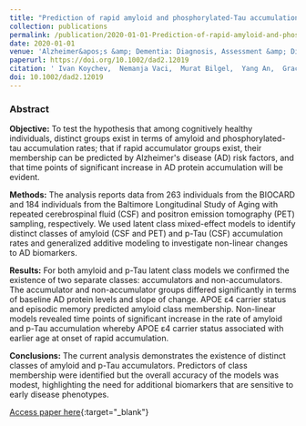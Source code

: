 ```yaml
---
title: "Prediction of rapid amyloid and phosphorylated‐Tau accumulation in cognitively healthy individuals"
collection: publications
permalink: /publication/2020-01-01-Prediction-of-rapid-amyloid-and-phosphorylatedTau-accumulation-in-cognitively-healthy-individuals
date: 2020-01-01
venue: 'Alzheimer&apos;s &amp; Dementia: Diagnosis, Assessment &amp; Disease Monitoring'
paperurl: https://doi.org/10.1002/dad2.12019
citation: ' Ivan Koychev,  Nemanja Vaci,  Murat Bilgel,  Yang An,  Graciela Muniz,  Dean Wong,  John Gallacher,  Abhay Mogekhar,  Marilyn Albert,  Susan Resnick, &quot;Prediction of rapid amyloid and phosphorylated‐Tau accumulation in cognitively healthy individuals.&quot; Alzheimer&apos;s &amp; Dementia: Diagnosis, Assessment &amp; Disease Monitoring, 2020.'
doi: 10.1002/dad2.12019
---
```


### Abstract

**Objective:** To test the hypothesis that among cognitively healthy individuals, distinct groups exist in terms of amyloid and phosphorylated-tau accumulation rates; that if rapid accumulator groups exist, their membership can be predicted by Alzheimer's disease (AD) risk factors, and that time points of significant increase in AD protein accumulation will be evident.

**Methods:** The analysis reports data from 263 individuals from the BIOCARD and 184 individuals from the Baltimore Longitudinal Study of Aging with repeated cerebrospinal fluid (CSF) and positron emission tomography (PET) sampling, respectively. We used latent class mixed-effect models to identify distinct classes of amyloid (CSF and PET) and p-Tau (CSF) accumulation rates and generalized additive modeling to investigate non-linear changes to AD biomarkers.

**Results:** For both amyloid and p-Tau latent class models we confirmed the existence of two separate classes: accumulators and non-accumulators. The accumulator and non-accumulator groups differed significantly in terms of baseline AD protein levels and slope of change. APOE ε4 carrier status and episodic memory predicted amyloid class membership. Non-linear models revealed time points of significant increase in the rate of amyloid and p-Tau accumulation whereby APOE ε4 carrier status associated with earlier age at onset of rapid accumulation.

**Conclusions:** The current analysis demonstrates the existence of distinct classes of amyloid and p-Tau accumulators. Predictors of class membership were identified but the overall accuracy of the models was modest, highlighting the need for additional biomarkers that are sensitive to early disease phenotypes.

[Access paper here](https://doi.org/10.1002/dad2.12019){:target="_blank"}
